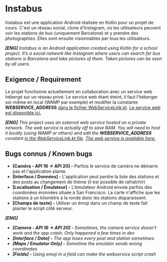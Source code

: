 # Instabus
Instabus est une application Android réalisée en Kotlin pour un projet de cours. C'est un réseau social, clone d'Instagram, où les utilisateurs peuvent voir les stations de bus (uniquement Barcelone) et y prendre des photographies. Elles sont ensuite visionnables par tous les utilisateurs.

***[ENG]** Instabus is an Android application created using Kotlin for a school project. It’s a social network like Instagram where users can search for bus stations is Barcelona and take pictures of them. Taken pictures can be seen by all users.*

## Exigence / Requirement
Le projet fonctionne actuellement en collaboration avec un service web hébergé sur un réseau privé. Le service web étant éteint, il faut l'héberger soi-même en local (WAMP par exemple) et modifier la constante **WEBSERVICE_ADDRESS** [dans le fichier WebServiceLink.kt](https://github.com/EmpireDemocratiqueDuPoulpe/Instabus/blob/master/app/src/main/java/com/eddp/instabus/data/WebServiceLink.kt).
[Le service web est disponible ici.](https://github.com/EmpireDemocratiqueDuPoulpe/instabus_webservice)

***[ENG]** This project uses an external web service hosted on a private network. The web service is actually off to save RAM. You will need to host it locally (using WAMP or others) and edit the **WEBSERVICE_ADDRESS** constant [in the WebServiceLink.kt file](https://github.com/EmpireDemocratiqueDuPoulpe/Instabus/blob/master/app/src/main/java/com/eddp/instabus/data/WebServiceLink.kt).
[The web service is available here.](https://github.com/EmpireDemocratiqueDuPoulpe/instabus_webservice)*

## Bugs connus / Known bugs
- **[Caméra - API 16 -> API 20] -** Parfois le service de caméra ne démarre pas et l'application plante.
- **[Interface / Données] -** L'application peut perdre la liste des stations et des posts au changement de thème (il est possible de rafraîchir)
- **[Localisation / Émulateur] -** L'émulateur Android envoie parfois des coordonées éronnées située à San Francisco. La carte n'affiche que les stations à un kilomètre à la ronde donc les stations disparaissent.
- **[Champs de texte] -** Utiliser un émoji dans un champ de texte fait planter le script côté serveur.


***[ENG]***
- ***[Camera - API 16 -> API 20] -** Sometimes, the camera service doesn't work and the app crash. Only happened a few times in dev*
- ***[Interface / Data] -** The app loses every post and station sometimes.*
- ***[Maps / Emulator Only] -** Sometime the emulator sends wrong coordinates*
- ***[Fields] -** Using emoji in a field can make the webservice script crash*
